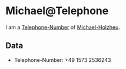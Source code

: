 # Michael@Telephone

I am a [Telephone-Number](1000020004.md) of [Michael-Holzheu](0.md).

## Data

- Telephone-Number: +49 1573 2536243
